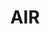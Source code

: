 ---
title: "AIR"
summary: "Air is a French electronic / rock duo composed by Jean-Benoît Dunckel and Nicolas Godin, active since 1995. The band has given conflicting statements about whether \"AIR\" is an acronym ."
image: "air.jpg"
apple_music_artist_url: "https://music.apple.com/gb/artist/air/5641488"
---